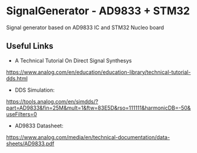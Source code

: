 # SignalGenerator - AD9833 + STM32
Signal generator based on AD9833 IC and STM32 Nucleo board

## Useful Links
- A Technical Tutorial On Direct Signal Synthesys

https://www.analog.com/en/education/education-library/technical-tutorial-dds.html
- DDS Simulation:

https://tools.analog.com/en/simdds/?part=AD9833&fin=25M&mult=1&ftw=83E5D&rso=111111&harmonicDB=-50&useFilters=0
- AD9833 Datasheet:

https://www.analog.com/media/en/technical-documentation/data-sheets/AD9833.pdf
